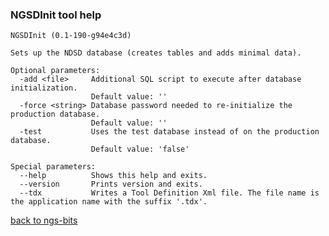### NGSDInit tool help
	NGSDInit (0.1-190-g94e4c3d)
	
	Sets up the NDSD database (creates tables and adds minimal data).
	
	Optional parameters:
	  -add <file>     Additional SQL script to execute after database initialization.
	                  Default value: ''
	  -force <string> Database password needed to re-initialize the production database.
	                  Default value: ''
	  -test           Uses the test database instead of on the production database.
	                  Default value: 'false'
	
	Special parameters:
	  --help          Shows this help and exits.
	  --version       Prints version and exits.
	  --tdx           Writes a Tool Definition Xml file. The file name is the application name with the suffix '.tdx'.
	
[back to ngs-bits](https://github.com/marc-sturm/ngs-bits)